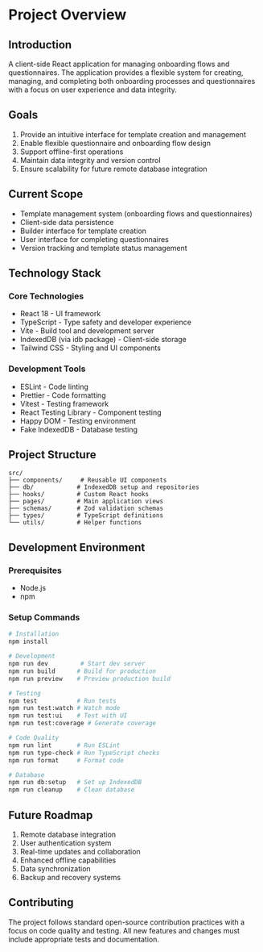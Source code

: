# Project Overview

## Introduction
A client-side React application for managing onboarding flows and questionnaires. The application provides a flexible system for creating, managing, and completing both onboarding processes and questionnaires with a focus on user experience and data integrity.

## Goals
1. Provide an intuitive interface for template creation and management
2. Enable flexible questionnaire and onboarding flow design
3. Support offline-first operations
4. Maintain data integrity and version control
5. Ensure scalability for future remote database integration

## Current Scope
- Template management system (onboarding flows and questionnaires)
- Client-side data persistence
- Builder interface for template creation
- User interface for completing questionnaires
- Version tracking and template status management

## Technology Stack

### Core Technologies
- React 18 - UI framework
- TypeScript - Type safety and developer experience
- Vite - Build tool and development server
- IndexedDB (via idb package) - Client-side storage
- Tailwind CSS - Styling and UI components

### Development Tools
- ESLint - Code linting
- Prettier - Code formatting
- Vitest - Testing framework
- React Testing Library - Component testing
- Happy DOM - Testing environment
- Fake IndexedDB - Database testing

## Project Structure
```
src/
├── components/     # Reusable UI components
├── db/            # IndexedDB setup and repositories
├── hooks/         # Custom React hooks
├── pages/         # Main application views
├── schemas/       # Zod validation schemas
├── types/         # TypeScript definitions
└── utils/         # Helper functions
```

## Development Environment

### Prerequisites
- Node.js
- npm

### Setup Commands
```bash
# Installation
npm install

# Development
npm run dev         # Start dev server
npm run build      # Build for production
npm run preview    # Preview production build

# Testing
npm test           # Run tests
npm run test:watch # Watch mode
npm run test:ui    # Test with UI
npm run test:coverage # Generate coverage

# Code Quality
npm run lint       # Run ESLint
npm run type-check # Run TypeScript checks
npm run format     # Format code

# Database
npm run db:setup   # Set up IndexedDB
npm run cleanup    # Clean database
```

## Future Roadmap
1. Remote database integration
2. User authentication system
3. Real-time updates and collaboration
4. Enhanced offline capabilities
5. Data synchronization
6. Backup and recovery systems

## Contributing
The project follows standard open-source contribution practices with a focus on code quality and testing. All new features and changes must include appropriate tests and documentation.
``` 
